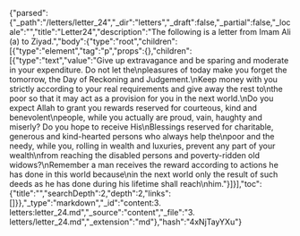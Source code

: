 {"parsed":{"_path":"/letters/letter_24","_dir":"letters","_draft":false,"_partial":false,"_locale":"","title":"Letter24","description":"The following is a letter from Imam Ali (a) to Ziyad.","body":{"type":"root","children":[{"type":"element","tag":"p","props":{},"children":[{"type":"text","value":"Give up extravagance and be sparing and moderate in your expenditure. Do not let the\npleasures of today make you forget the tomorrow, the Day of Reckoning and Judgement.\nKeep money with you strictly according to your real requirements and give away the rest to\nthe poor so that it may act as a provision for you in the next world.\nDo you expect Allah to grant you rewards reserved for courteous, kind and benevolent\npeople, while you actually are proud, vain, haughty and miserly? Do you hope to receive His\nBlessings reserved for charitable, generous and kind-hearted persons who always help the\npoor and the needy, while you, rolling in wealth and luxuries, prevent any part of your wealth\nfrom reaching the disabled persons and poverty-ridden old widows?\nRemember a man receives the reward according to actions he has done in this world because\nin the next world only the result of such deeds as he has done during his lifetime shall reach\nhim."}]}],"toc":{"title":"","searchDepth":2,"depth":2,"links":[]}},"_type":"markdown","_id":"content:3. letters:letter_24.md","_source":"content","_file":"3. letters/letter_24.md","_extension":"md"},"hash":"4xNjTayYXu"}